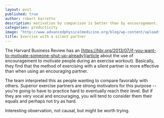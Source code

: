 ```yaml
---
layout: post
published: true
author: robert barretto
description: motivation by comparison is better than by encouragement.
categories: productivity
image: "http://www.advancedphysicalmedicine.org/blog/wp-content/uploads/2013/03/Bad-Personal-Trainer.jpeg"
title: Exercise with a silent partner
---
```


The Harvard Business Review has an [https://hbr.org/2013/07/if-you-want-to-motivate-someone-shut-up-already](article about the use of encouragement to motivate people during an exercise workout).  Basically, they find that the method of exercising with a silent partner is more effective than when using an encouraging partner.

The team interpreted this as people wanting to compare favorably with others. Superior exercise partners are strong motivators for this purpose -- you're going to have to practice hard to eventually reach their level. But if they are very vocal and encouraging, you will tend to consider them their equals and perhaps not try as hard.

Interesting observation, not causal, but might be worth trying.
